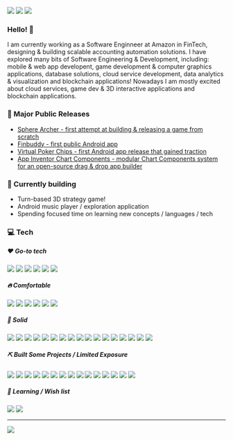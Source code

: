 <!-- TODO: cover -->

[![](https://img.shields.io/badge/-Homepage-informational?style=flat&logo=github&color=181717&logoColor=ffffff)](https://elatoskinas.github.io/)
[![](https://img.shields.io/badge/-Email%20me%21-informational?style=flat&logo=gmail&color=ea4335&logoColor=ffffff)](mailto:evaldaslatoskinas@gmail.com)
[![](https://img.shields.io/badge/-Linkedin-informational?style=flat&logo=linkedin&color=0077b5&logoColor=ffffff)](https://www.linkedin.com/in/evaldas-latoskinas/)

### Hello! 👋
I am currently working as a Software Enginneer at Amazon in FinTech, designing & building scalable accounting automation solutions. I have explored many bits of Software Engineering & Development, including: mobile & web app developent, game development & computer graphics applications, database solutions, cloud service development, data analytics & visualization and blockchain applications! Nowadays I am mostly excited about cloud services, game dev & 3D interactive applications and blockchain applications.

### 🚀 Major Public Releases
* [Sphere Archer - first attempt at building & releasing a game from scratch](https://play.google.com/store/apps/details?id=com.SphereArcher)
* [Finbuddy - first public Android app](https://play.google.com/store/apps/details?id=emporium.financecalendar&hl=en&gl=US)
* [Virtual Poker Chips - first Android app release that gained traction](https://play.google.com/store/apps/details?id=enlightenworks.VirtualPokerChips)
* [App Inventor Chart Components - modular Chart Components system for an open-source drag & drop app builder](https://elatoskinas.github.io/blog/open%20source/2019/08/25/gsoc-2019-project-summary.html)

### 🔨 Currently building
* Turn-based 3D strategy game!
* Android music player / exploration application
* Spending focused time on learning new concepts / languages / tech

### 💻 Tech

##### ❤️ Go-to tech
![](https://img.shields.io/badge/-Python-informational?style=flat&logo=Python&logoColor=white&color=ED473D)
![](https://img.shields.io/badge/-Javascript-informational?style=flat&logo=Javascript&logoColor=white&color=ED473D)
![](https://img.shields.io/badge/-Typescript-informational?style=flat&logo=Typescript&logoColor=white&color=ED473D)
![](https://img.shields.io/badge/-React-informational?style=flat&logo=React&logoColor=white&color=ED473D)
![](https://img.shields.io/badge/-AWS-informational?style=flat&logo=amazon-aws&logoColor=white&color=ED473D)
![](https://img.shields.io/badge/-Windows-informational?style=flat&logo=Windows&logoColor=white&color=ED473D)

##### 🔥 Comfortable
![](https://img.shields.io/badge/-Java-informational?style=flat&logo=openjdk&logoColor=white&color=EA9813)
![](https://img.shields.io/badge/-C%23-informational?style=flat&logo=c-sharp&logoColor=white&color=EA9813)
![](https://img.shields.io/badge/-HTML-informational?style=flat&logo=html5&logoColor=white&color=EA9813)
![](https://img.shields.io/badge/-CSS-informational?style=flat&logo=css3&logoColor=white&color=EA9813)
![](https://img.shields.io/badge/-DynamoDB-informational?style=flat&logo=amazondynamodb&logoColor=white&color=EA9813)
![](https://img.shields.io/badge/-Unity-informational?style=flat&logo=Unity&logoColor=white&color=EA9813)

##### 💎 Solid
![](https://img.shields.io/badge/-C++-informational?style=flat&logo=c%2B%2B&logoColor=white&color=58C3CE)
![](https://img.shields.io/badge/-SQLite-informational?style=flat&logo=sqlite&logoColor=white&color=58C3CE)
![](https://img.shields.io/badge/-Android-informational?style=flat&logo=Android&logoColor=white&color=58C3CE)
![](https://img.shields.io/badge/-Gradle-informational?style=flat&logo=gradle&logoColor=white&color=58C3CE)
![](https://img.shields.io/badge/-Maven-informational?style=flat&logo=maven&logoColor=white&color=58C3CE)
![](https://img.shields.io/badge/-Jekyll-informational?style=flat&logo=jekyll&logoColor=white&color=58C3CE)
![](https://img.shields.io/badge/-Node.js-informational?style=flat&logo=node.js&logoColor=white&color=58C3CE)
![](https://img.shields.io/badge/-Redis-informational?style=flat&logo=redis&logoColor=white&color=58C3CE)
![](https://img.shields.io/badge/-Solidity-informational?style=flat&logo=solidity&logoColor=white&color=58C3CE)
![](https://img.shields.io/badge/-EVM-informational?style=flat&logo=ethereum&logoColor=white&color=58C3CE)
![](https://img.shields.io/badge/-Terraform-informational?style=flat&logo=terraform&logoColor=white&color=58C3CE)
![](https://img.shields.io/badge/-Docker-informational?style=flat&logo=docker&logoColor=white&color=58C3CE)
![](https://img.shields.io/badge/-PostgreSQL-informational?style=flat&logo=postgresql&logoColor=white&color=58C3CE)
![](https://img.shields.io/badge/-Timescale-informational?style=flat&logo=timescale&logoColor=white&color=58C3CE)
![](https://img.shields.io/badge/-IPFS-informational?style=flat&logo=ipfs&logoColor=white&color=58C3CE)
![](https://img.shields.io/badge/-Mac%20OSx-informational?style=flat&logo=apple&logoColor=white&color=58C3CE)
![](https://img.shields.io/badge/-Gitlab%20CI%2FCD-informational?style=flat&logo=gitlab&logoColor=white&color=58C3CE)

##### ⛏️ Built Some Projects / Limited Exposure
![](https://img.shields.io/badge/-Scala-informational?style=flat&logo=Scala&logoColor=white&color=44C97C)
![](https://img.shields.io/badge/-MongoDB-informational?style=flat&logo=MongoDB&logoColor=white&color=44C97C)
![](https://img.shields.io/badge/-Spring-informational?style=flat&logo=Spring&logoColor=white&color=44C97C)
![](https://img.shields.io/badge/-Bash-informational?style=flat&logo=gnu-bash&logoColor=white&color=44C97C)
![](https://img.shields.io/badge/-Assembly-informational?style=flat&logo=Linux&logoColor=white&color=44C97C)
![](https://img.shields.io/badge/-Electron-informational?style=flat&logo=electron&logoColor=white&color=44C97C)
![](https://img.shields.io/badge/-Spark-informational?style=flat&logo=apache-spark&logoColor=white&color=44C97C)
![](https://img.shields.io/badge/-Flink-informational?style=flat&logo=apache-flink&logoColor=white&color=44C97C)
![](https://img.shields.io/badge/-Gatsby-informational?style=flat&logo=gatsby&logoColor=white&color=44C97C)
![](https://img.shields.io/badge/-Go-informational?style=flat&logo=go&logoColor=white&color=44C97C)
![](https://img.shields.io/badge/-Arduino-informational?style=flat&logo=arduino&logoColor=white&color=44C97C)
![](https://img.shields.io/badge/-Linux-informational?style=flat&logo=Linux&logoColor=white&color=44C97C)
![](https://img.shields.io/badge/-Haskell-informational?style=flat&logo=Haskell&logoColor=white&color=44C97C)
![](https://img.shields.io/badge/-Cloudflaree-informational?style=flat&logo=Cloudflare&logoColor=white&color=44C97C)
![](https://img.shields.io/badge/-Kotlin-informational?style=flat&logo=kotlin&logoColor=white&color=44C97C)

##### 📖 Learning / Wish list
![](https://img.shields.io/badge/-Rust-informational?style=flat&logo=rust&logoColor=white&color=B149CE)
![](https://img.shields.io/badge/-Neo4j-informational?style=flat&logo=neo4j&logoColor=white&color=B149CE)

---
<img align="center" src="https://github-readme-stats.vercel.app/api?username=elatoskinas&show_icons=true" />
